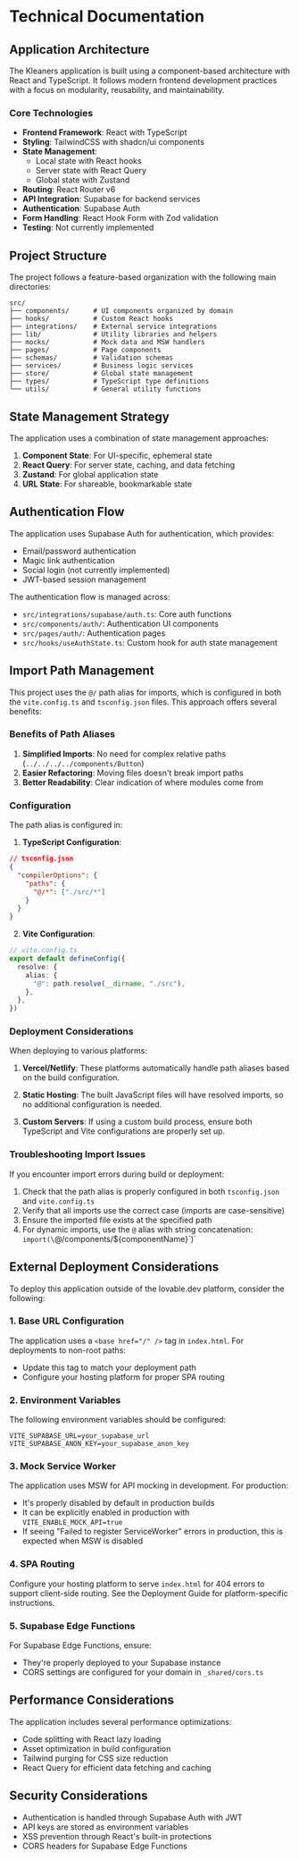 
# Technical Documentation

## Application Architecture

The Kleaners application is built using a component-based architecture with React and TypeScript. It follows modern frontend development practices with a focus on modularity, reusability, and maintainability.

### Core Technologies

- **Frontend Framework**: React with TypeScript
- **Styling**: TailwindCSS with shadcn/ui components
- **State Management**: 
  - Local state with React hooks
  - Server state with React Query
  - Global state with Zustand
- **Routing**: React Router v6
- **API Integration**: Supabase for backend services
- **Authentication**: Supabase Auth
- **Form Handling**: React Hook Form with Zod validation
- **Testing**: Not currently implemented

## Project Structure

The project follows a feature-based organization with the following main directories:

```
src/
├── components/      # UI components organized by domain
├── hooks/           # Custom React hooks
├── integrations/    # External service integrations
├── lib/             # Utility libraries and helpers
├── mocks/           # Mock data and MSW handlers
├── pages/           # Page components
├── schemas/         # Validation schemas
├── services/        # Business logic services
├── store/           # Global state management
├── types/           # TypeScript type definitions
└── utils/           # General utility functions
```

## State Management Strategy

The application uses a combination of state management approaches:

1. **Component State**: For UI-specific, ephemeral state
2. **React Query**: For server state, caching, and data fetching
3. **Zustand**: For global application state
4. **URL State**: For shareable, bookmarkable state

## Authentication Flow

The application uses Supabase Auth for authentication, which provides:

- Email/password authentication
- Magic link authentication
- Social login (not currently implemented)
- JWT-based session management

The authentication flow is managed across:
- `src/integrations/supabase/auth.ts`: Core auth functions
- `src/components/auth/`: Authentication UI components
- `src/pages/auth/`: Authentication pages
- `src/hooks/useAuthState.ts`: Custom hook for auth state management

## Import Path Management

This project uses the `@/` path alias for imports, which is configured in both the `vite.config.ts` and `tsconfig.json` files. This approach offers several benefits:

### Benefits of Path Aliases

1. **Simplified Imports**: No need for complex relative paths (`../../../../components/Button`)
2. **Easier Refactoring**: Moving files doesn't break import paths
3. **Better Readability**: Clear indication of where modules come from

### Configuration

The path alias is configured in:

1. **TypeScript Configuration**:
```json
// tsconfig.json
{
  "compilerOptions": {
    "paths": {
      "@/*": ["./src/*"]
    }
  }
}
```

2. **Vite Configuration**:
```typescript
// vite.config.ts
export default defineConfig({
  resolve: {
    alias: {
      "@": path.resolve(__dirname, "./src"),
    },
  },
})
```

### Deployment Considerations

When deploying to various platforms:

1. **Vercel/Netlify**: These platforms automatically handle path aliases based on the build configuration.

2. **Static Hosting**: The built JavaScript files will have resolved imports, so no additional configuration is needed.

3. **Custom Servers**: If using a custom build process, ensure both TypeScript and Vite configurations are properly set up.

### Troubleshooting Import Issues

If you encounter import errors during build or deployment:

1. Check that the path alias is properly configured in both `tsconfig.json` and `vite.config.ts`
2. Verify that all imports use the correct case (imports are case-sensitive)
3. Ensure the imported file exists at the specified path
4. For dynamic imports, use the `@` alias with string concatenation: `import(\`@/components/${componentName}\`)`

## External Deployment Considerations

To deploy this application outside of the lovable.dev platform, consider the following:

### 1. Base URL Configuration

The application uses a `<base href="/" />` tag in `index.html`. For deployments to non-root paths:

- Update this tag to match your deployment path
- Configure your hosting platform for proper SPA routing

### 2. Environment Variables

The following environment variables should be configured:

```
VITE_SUPABASE_URL=your_supabase_url
VITE_SUPABASE_ANON_KEY=your_supabase_anon_key
```

### 3. Mock Service Worker

The application uses MSW for API mocking in development. For production:

- It's properly disabled by default in production builds
- It can be explicitly enabled in production with `VITE_ENABLE_MOCK_API=true`
- If seeing "Failed to register ServiceWorker" errors in production, this is expected when MSW is disabled

### 4. SPA Routing

Configure your hosting platform to serve `index.html` for 404 errors to support client-side routing. See the Deployment Guide for platform-specific instructions.

### 5. Supabase Edge Functions

For Supabase Edge Functions, ensure:
- They're properly deployed to your Supabase instance
- CORS settings are configured for your domain in `_shared/cors.ts`

## Performance Considerations

The application includes several performance optimizations:

- Code splitting with React lazy loading
- Asset optimization in build configuration
- Tailwind purging for CSS size reduction
- React Query for efficient data fetching and caching

## Security Considerations

- Authentication is handled through Supabase Auth with JWT
- API keys are stored as environment variables
- XSS prevention through React's built-in protections
- CORS headers for Supabase Edge Functions
